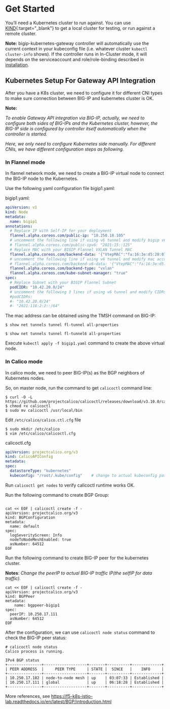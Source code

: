 # Get Started

You’ll need a Kubernetes cluster to run against. You can use [KIND](https://sigs.k8s.io/kind){:target="_blank"} to get a local cluster for testing, or run against a remote cluster.

**Note:** bigip-kubernetes-gateway controller will automatically use the current context in your kubeconfig file (i.e. whatever cluster `kubectl cluster-info` shows). If the controller runs in In-Cluster mode, it will depends on the serviceaccount and role/role-binding described in [installation](./installation.md).

## Kubernetes Setup For Gateway API Integration

After you have a K8s cluster, we need to configure it for different CNI types to make sure connection between BIG-IP and kubernetes cluster is OK.

**Note:** 

*To enable Gateway API integration via BIG-IP, actually, we need to configure both sides of BIG-IPs and the Kubernetes cluster, however, the BIG-IP side is configured by controller itself automatically when the controller is started.*

*Here, we only need to configure Kubernetes side manually. For different CNIs, we have different configuration steps as following.*

### In Flannel mode

In flannel network mode, we need to create a BIG-IP virtual node to connect the BIG-IP node to the Kubernetes.

Use the following yaml configuration file bigip1.yaml:

bigip1.yaml:
```yaml
apiVersion: v1
kind: Node
metadata:
  name: bigip1
annotations:
  # Replace IP with Self-IP for your deployment
  flannel.alpha.coreos.com/public-ip: "10.250.18.105"
  # uncomment the following line if using v6 tunnel and modify bigip v6 address
  # flannel.alpha.coreos.com/public-ipv6: "2021:15::125"
  # Replace MAC with your BIGIP Flannel VXLAN Tunnel MAC
  flannel.alpha.coreos.com/backend-data: '{"VtepMAC":"fa:16:3e:d5:28:07"}'
  # uncomment the following line if using v6 tunnel and modify mac accordingly
  # flannel.alpha.coreos.com/backend-v6-data: '{"VtepMAC":"fa:16:3e:d5:28:07"}'
  flannel.alpha.coreos.com/backend-type: "vxlan"
  flannel.alpha.coreos.com/kube-subnet-manager: "true"
spec:
  # Replace Subnet with your BIGIP Flannel Subnet
  podCIDR: "10.42.20.0/24"
  # uncomment the following 3 lines if using v6 tunnel and modify CIDRs using real data
  #podCIDRs:
  #- "10.42.20.0/24"
  #- "2021:118:2:2::/64"
```

The mac address can be obtained using the TMSH command on BIG-IP:

`$ show net tunnels tunnel fl-tunnel all-properties`

`$ show net tunnels tunnel fl-tunnel6 all-properties`

Execute `kubectl apply -f bigip1.yaml` command to create the above virtual node.

### In Calico mode

In calico mode, we need to peer BIG-IP(s) as the BGP neighbors of Kubernetes nodes. 

So, on master node, run the command to get `calicoctl` command line:

```shell
$ curl -O -L https://github.com/projectcalico/calicoctl/releases/download/v3.10.0/calicoctl`
$ chmod +x calicoctl
$ sudo mv calicoctl /usr/local/bin
```

Edit `/etc/calico/calico.ctl.cfg` file

```shell
$ sudo mkdir /etc/calico
$ vim /etc/calico/calicoctl.cfg
```

calicoctl.cfg
```yaml
apiVersion: projectcalico.org/v3
kind: CalicoAPIConfig
metadata:
spec:
  datastoreType: "kubernetes"
  kubeconfig: "/root/.kube/config"    # change to actual kubeconfig path
```

Run `calicoctl get nodes` to verify calicoctl runtime works OK.

Run the following command to create BGP Group:

```shell

cat << EOF | calicoctl create -f -
apiVersion: projectcalico.org/v3
kind: BGPConfiguration
metadata:
  name: default
spec:
  logSeverityScreen: Info
  nodeToNodeMeshEnabled: true
  asNumber: 64512
EOF
```

Run the following command to create BIG-IP peer for the kubernetes cluster.

**Notes**: *Change the peerIP to actual BIG-IP traffic IP(the selfIP for data traffic).*

```shell
cat << EOF | calicoctl create -f -
apiVersion: projectcalico.org/v3
kind: BGPPeer
metadata:
    name: bgppeer-bigip1
spec:
  peerIP: 10.250.17.111
  asNumber: 64512
EOF
```

After the configuration, we can use `calicoctl node status` command to check the BIG-IP peer status:

```shell
# calicoctl node status
Calico process is running.

IPv4 BGP status
+---------------+-------------------+-------+----------+-------------+
| PEER ADDRESS  |     PEER TYPE     | STATE |  SINCE   |    INFO     |
+---------------+-------------------+-------+----------+-------------+
| 10.250.17.182 | node-to-node mesh | up    | 03:07:33 | Established |
| 10.250.17.111 | global            | up    | 06:18:28 | Established |
+---------------+-------------------+-------+----------+-------------+
```

More references, see https://f5-k8s-istio-lab.readthedocs.io/en/latest/BGP/introduction.html